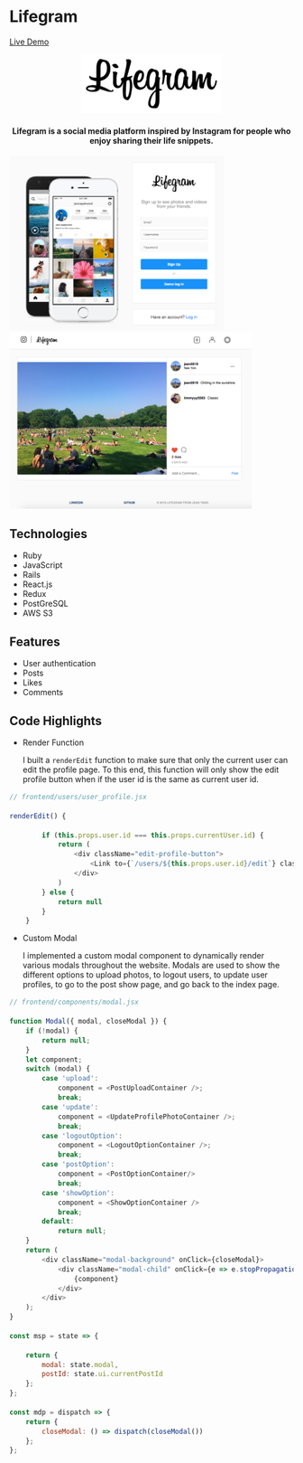 # Lifegram

<a href="https://lifegram.herokuapp.com/#/">Live Demo</a>

<p align="center">
  <img width="250px" src="app/assets/images/logo.png" >



<h4 align="center" >
  Lifegram is a social media platform inspired by Instagram for people who enjoy sharing their life snippets.
</h4>

<p float="left">
<img  width="380px" src="app/assets/images/ss3.png" > 
<img  width="430px" src="app/assets/images/ss1.png" >
</p>



## Technologies
* Ruby 
* JavaScript
* Rails 
* React.js
* Redux
* PostGreSQL
* AWS S3

## Features 
* User authentication
* Posts
* Likes
* Comments



## Code Highlights
* Render Function 

  I built a `renderEdit` function to make sure that only the current user can edit the profile page. To this end, this function will only show the edit profile button when if the user id is the same as current user id.

```JavaScript
// frontend/users/user_profile.jsx

renderEdit() {
        
        if (this.props.user.id === this.props.currentUser.id) {
            return (
                <div className="edit-profile-button">
                    <Link to={`/users/${this.props.user.id}/edit`} className="edit-link">Edit Profile</Link>
                </div>
            )
        } else {
            return null
        }
    }
```

* Custom Modal

  I implemented a custom modal component to dynamically render various modals throughout the website. Modals are used to show the different options to upload photos, to logout users, to update user profiles, to go to the post show page, and go back to the index page.

```JavaScript
// frontend/components/modal.jsx

function Modal({ modal, closeModal }) {
    if (!modal) {
        return null;
    }
    let component;
    switch (modal) {
        case 'upload':
            component = <PostUploadContainer />;
            break;
        case 'update':
            component = <UpdateProfilePhotoContainer />;
            break;
        case 'logoutOption':
            component = <LogoutOptionContainer />;
            break;
        case 'postOption':
            component = <PostOptionContainer/>
            break;
        case 'showOption':
            component = <ShowOptionContainer />
            break;
        default:
            return null;
    }
    return (
        <div className="modal-background" onClick={closeModal}>
            <div className="modal-child" onClick={e => e.stopPropagation()}>
                {component}
            </div>
        </div>
    );
}

const msp = state => {
    
    return {
        modal: state.modal,
        postId: state.ui.currentPostId
    };
};

const mdp = dispatch => {
    return {
        closeModal: () => dispatch(closeModal())
    };
};
```
